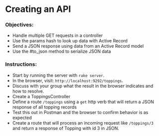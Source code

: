 # Creating an API

### Objectives: 

- Handle multiple GET requests in a controller
- Use the params hash to look up data with Active Record
- Send a JSON response using data from an Active Record model
- Use the #to_json method to serialize JSON data

### Instructions:

- Start by running the server with `rake server`. 
- In the browser, visit: `http://localhost:9292/toppings`. 
- Discuss with your group what the result in the browser indicates and how to resolve.
- Create a ToppingsController
- Define a route `/toppings` using a `get` http verb that will return a JSON response of all topping records
- Test this out in Postman and the browser to confirm behavior is as expected
- Create a route that will process an incoming request like `/toppings/3` and return a response of Topping with id 3 in JSON. 